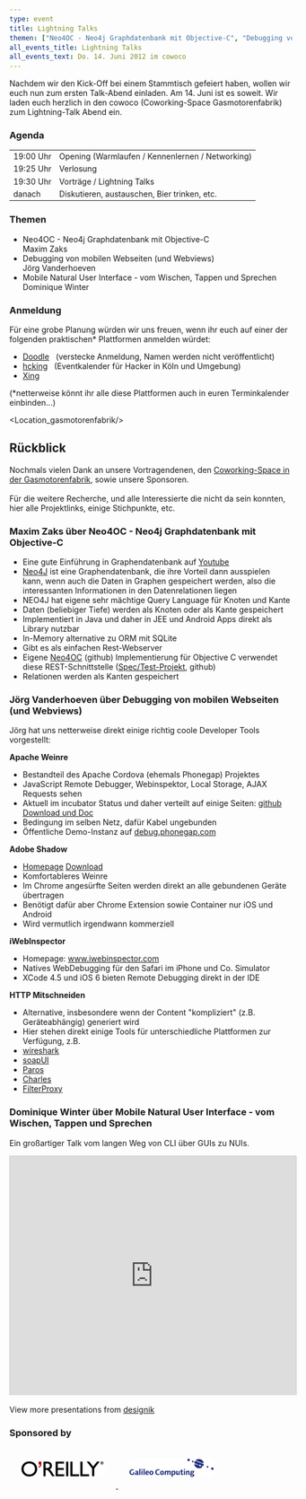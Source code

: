 ```yaml
---
type: event
title: Lightning Talks
themen: ["Neo4OC - Neo4j Graphdatenbank mit Objective-C", "Debugging von mobilen Webseiten (und Webviews)", "Mobile Natural User Interface - vom Wischen, Tappen und Sprechen"]
all_events_title: Lightning Talks
all_events_text: Do. 14. Juni 2012 im cowoco
---
```


Nachdem wir den Kick-Off bei einem Stammtisch gefeiert haben,
wollen wir euch nun zum ersten Talk-Abend einladen.
Am 14. Juni ist es soweit. Wir laden euch herzlich in den cowoco
(Coworking-Space Gasmotorenfabrik) zum Lightning-Talk Abend ein.

### Agenda

<table>
  <tr>
    <td>19:00 Uhr</td>
    <td>Opening (Warmlaufen / Kennenlernen / Networking)</td>
  </tr>
  <tr>
    <td>19:25 Uhr</td>
    <td>Verlosung</td>
  </tr>
  <tr>
    <td>19:30 Uhr</td>
    <td>Vorträge / Lightning Talks</td>
  </tr>
  <tr>
    <td>danach</td>
    <td>
      Diskutieren, austauschen, Bier trinken, etc.
    </td>
  </tr>
</table>

### Themen

<ul style="margin: 0px;">
  <li>
    Neo4OC - Neo4j Graphdatenbank mit Objective-C<br/>
    Maxim Zaks
  </li>
  <li>
    Debugging von mobilen Webseiten (und Webviews)<br/>
    Jörg Vanderhoeven
  </li>
  <li>
    Mobile Natural User Interface - vom Wischen, Tappen und Sprechen<br/>
    Dominique Winter
  </li>
</ul>

### Anmeldung

Für eine grobe Planung würden wir uns freuen, wenn ihr euch auf einer der folgenden
praktischen* Plattformen anmelden würdet:

<ul style="margin: 0px;">
  <li><a href="https://www.doodle.com/55f7xz39yhphzmwb">Doodle</a> &nbsp; (verstecke Anmeldung, Namen werden nicht veröffentlicht)</li>
  <li><a href="https://hcking.de/events/105-mobile-cologne/dates/598">hcking</a> &nbsp; (Eventkalender für Hacker in Köln und Umgebung)</li>
  <li><a href="https://www.xing.com/events/mobile-cologne-lightning-talks-1096351">Xing</a></li>
</ul>

(*netterweise könnt ihr alle diese Plattformen auch in euren Terminkalender einbinden...)

<Location_gasmotorenfabrik/>

## Rückblick

Nochmals vielen Dank an unsere Vortragendenen,
den <a href="https://cowoco.heroku.com/spaces/3" target="_blank">Coworking-Space in der Gasmotorenfabrik</a>,
sowie unsere Sponsoren.<br/><br/>
Für die weitere Recherche, und alle Interessierte die nicht da sein konnten,
hier alle Projektlinks, einige Stichpunkte, etc.

### Maxim Zaks über Neo4OC - Neo4j Graphdatenbank mit Objective-C

<ul>
  <li>Eine gute Einführung in Graphendatenbank auf
    <a href="https://www.youtube.com/watch?v=nJmGrNdJ5Gw" target="_blank">Youtube</a></li>
  <li><a href="https://neo4j.org/" target="_blank">Neo4J</a>
    ist eine Graphendatenbank, die ihre Vorteil dann ausspielen kann,
    wenn auch die Daten in Graphen gespeichert werden, also die interessanten
    Informationen in den Datenrelationen liegen</li>
  <li>NEO4J hat eigene sehr mächtige Query Language für Knoten und Kante</li>
  <li>Daten (beliebiger Tiefe) werden als Knoten oder als Kante gespeichert</li>
  <li>Implementiert in Java und daher in JEE und Android Apps direkt als Library nutzbar</li>
  <li>In-Memory alternative zu ORM mit SQLite</li>
  <li>Gibt es als einfachen Rest-Webserver</li>
  <li>Eigene <a href="https://github.com/mzaks/NEO4OC" target="_blank">Neo4OC</a>
    (github) Implementierung für Objective C verwendet diese REST-Schnittstelle
    (<a href="https://github.com/mzaks/NEO4OC-Specs" target="_blank">Spec/Test-Projekt</a>, github)</li>
  <li>Relationen werden als Kanten gespeichert</li>
</ul>

### Jörg Vanderhoeven über Debugging von mobilen Webseiten (und Webviews)

Jörg hat uns netterweise direkt einige richtig coole Developer Tools vorgestellt:

<b>Apache Weinre</b>
<ul>
  <li>Bestandteil des Apache Cordova (ehemals Phonegap) Projektes</li>
  <li>JavaScript Remote Debugger, Webinspektor, Local Storage, AJAX Requests sehen</li>
  <li>Aktuell im incubator Status und daher verteilt auf einige Seiten:
    <a href="https://github.com/apache/incubator-cordova-weinre" target="_blank">github</a>
    <a href="https://people.apache.org/~pmuellr/weinre/" target="_blank">Download und Doc</a>
  </li>
  <li>Bedingung im selben Netz, dafür Kabel ungebunden</li>
  <li>Öffentliche Demo-Instanz auf
    <a href="https://debug.phonegap.com/" target="_blank">debug.phonegap.com</a>
  </li>
</ul>
  
<b>Adobe Shadow</b>
<ul>
  <li>
    <a href="https://labs.adobe.com/technologies/shadow/" target="_blank">Homepage</a>
    <a href="https://labs.adobe.com/downloads/shadow.html" target="_blank">Download</a>
  </li>
  <li>Komfortableres Weinre</li>
  <li>Im Chrome angesürfte Seiten werden direkt an alle gebundenen Geräte übertragen</li>
  <li>Benötigt dafür aber Chrome Extension sowie Container nur iOS und Android</li>
  <li>Wird vermutlich irgendwann kommerziell</li>
</ul>
  
<b>iWebInspector</b>
<ul>
  <li>
    Homepage:
    <a href="https://www.iwebinspector.com/" target="_blank">www.iwebinspector.com</a>
  </li>
  <li>Natives WebDebugging für den Safari im iPhone und Co. Simulator</li>
  <li>XCode 4.5 und iOS 6 bieten Remote Debugging direkt in der IDE</li>
</ul>

<b>HTTP Mitschneiden</b>
<ul>
  <li>Alternative, insbesondere wenn der Content "kompliziert" (z.B. Geräteabhängig) generiert wird</li>
  <li>Hier stehen direkt einige Tools für unterschiedliche Plattformen zur Verfügung, z.B.</li>
  <li><a href="https://www.wireshark.org/" target="_blank">wireshark</a></li>
  <li><a href="https://www.soapui.org/" target="_blank">soapUI</a></li>
  <li><a href="https://www.parosproxy.org/" target="_blank">Paros</a></li>
  <li><a href="https://www.charlesproxy.com/" target="_blank">Charles</a></li>
  <li><a href="https://filterproxy.sourceforge.net/" target="_blank">FilterProxy</a></li>
</ul>

### Dominique Winter über Mobile Natural User Interface - vom Wischen, Tappen und Sprechen

Ein großartiger Talk vom langen Weg von CLI über GUIs zu NUIs.

<iframe src="https://www.slideshare.net/slideshow/embed_code/13524785" width="510" height="426" frameborder="0" marginwidth="0" marginheight="0" scrolling="no" style="border: 1px solid #CCC; border-width: 1px 1px 0;" allowfullscreen></iframe>

View more presentations from <a href="https://www.slideshare.net/designik" target="_blank">designik</a>

### Sponsored by

<a href="https://www.oreilly.de/" target="_blank">
  <img src="/static/images/oreilly.png" style="width: 150px; padding: 20px;" />
</a>
<a href="https://www.galileocomputing.de/" target="_blank">
  <img src="/static/images/galileocomputing.gif" style="width: 150px; padding: 20px;" />
</a>
